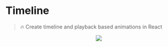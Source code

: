 # Timeline

> 🔥 Create timeline and playback based animations in React

<p align="center">
  <img src="https://i.gyazo.com/92335601b07bd758f45bb64ca8bac912.gif" />
</p>
